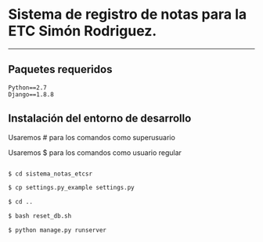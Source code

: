 <h1>Sistema de registro de notas para la ETC Simón Rodriguez.</h1>

<hr />

## Paquetes requeridos
```
Python==2.7
Django==1.8.8
```

## Instalación del entorno de desarrollo

Usaremos # para los comandos como superusuario

Usaremos $ para los comandos como usuario regular

```python

$ cd sistema_notas_etcsr

$ cp settings.py_example settings.py

$ cd ..

$ bash reset_db.sh

$ python manage.py runserver
```


